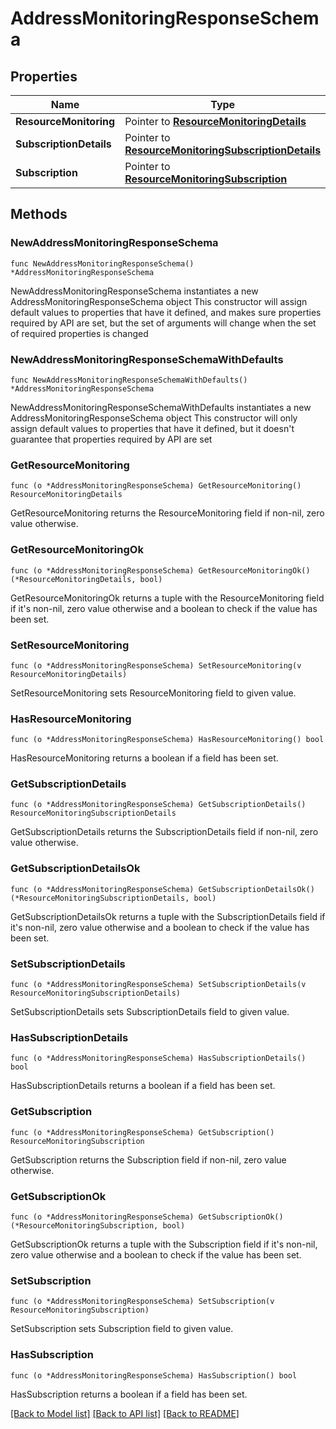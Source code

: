 # AddressMonitoringResponseSchema

## Properties

Name | Type | Description | Notes
------------ | ------------- | ------------- | -------------
**ResourceMonitoring** | Pointer to [**ResourceMonitoringDetails**](ResourceMonitoringDetails.md) |  | [optional] 
**SubscriptionDetails** | Pointer to [**ResourceMonitoringSubscriptionDetails**](ResourceMonitoringSubscriptionDetails.md) |  | [optional] 
**Subscription** | Pointer to [**ResourceMonitoringSubscription**](ResourceMonitoringSubscription.md) |  | [optional] 

## Methods

### NewAddressMonitoringResponseSchema

`func NewAddressMonitoringResponseSchema() *AddressMonitoringResponseSchema`

NewAddressMonitoringResponseSchema instantiates a new AddressMonitoringResponseSchema object
This constructor will assign default values to properties that have it defined,
and makes sure properties required by API are set, but the set of arguments
will change when the set of required properties is changed

### NewAddressMonitoringResponseSchemaWithDefaults

`func NewAddressMonitoringResponseSchemaWithDefaults() *AddressMonitoringResponseSchema`

NewAddressMonitoringResponseSchemaWithDefaults instantiates a new AddressMonitoringResponseSchema object
This constructor will only assign default values to properties that have it defined,
but it doesn't guarantee that properties required by API are set

### GetResourceMonitoring

`func (o *AddressMonitoringResponseSchema) GetResourceMonitoring() ResourceMonitoringDetails`

GetResourceMonitoring returns the ResourceMonitoring field if non-nil, zero value otherwise.

### GetResourceMonitoringOk

`func (o *AddressMonitoringResponseSchema) GetResourceMonitoringOk() (*ResourceMonitoringDetails, bool)`

GetResourceMonitoringOk returns a tuple with the ResourceMonitoring field if it's non-nil, zero value otherwise
and a boolean to check if the value has been set.

### SetResourceMonitoring

`func (o *AddressMonitoringResponseSchema) SetResourceMonitoring(v ResourceMonitoringDetails)`

SetResourceMonitoring sets ResourceMonitoring field to given value.

### HasResourceMonitoring

`func (o *AddressMonitoringResponseSchema) HasResourceMonitoring() bool`

HasResourceMonitoring returns a boolean if a field has been set.

### GetSubscriptionDetails

`func (o *AddressMonitoringResponseSchema) GetSubscriptionDetails() ResourceMonitoringSubscriptionDetails`

GetSubscriptionDetails returns the SubscriptionDetails field if non-nil, zero value otherwise.

### GetSubscriptionDetailsOk

`func (o *AddressMonitoringResponseSchema) GetSubscriptionDetailsOk() (*ResourceMonitoringSubscriptionDetails, bool)`

GetSubscriptionDetailsOk returns a tuple with the SubscriptionDetails field if it's non-nil, zero value otherwise
and a boolean to check if the value has been set.

### SetSubscriptionDetails

`func (o *AddressMonitoringResponseSchema) SetSubscriptionDetails(v ResourceMonitoringSubscriptionDetails)`

SetSubscriptionDetails sets SubscriptionDetails field to given value.

### HasSubscriptionDetails

`func (o *AddressMonitoringResponseSchema) HasSubscriptionDetails() bool`

HasSubscriptionDetails returns a boolean if a field has been set.

### GetSubscription

`func (o *AddressMonitoringResponseSchema) GetSubscription() ResourceMonitoringSubscription`

GetSubscription returns the Subscription field if non-nil, zero value otherwise.

### GetSubscriptionOk

`func (o *AddressMonitoringResponseSchema) GetSubscriptionOk() (*ResourceMonitoringSubscription, bool)`

GetSubscriptionOk returns a tuple with the Subscription field if it's non-nil, zero value otherwise
and a boolean to check if the value has been set.

### SetSubscription

`func (o *AddressMonitoringResponseSchema) SetSubscription(v ResourceMonitoringSubscription)`

SetSubscription sets Subscription field to given value.

### HasSubscription

`func (o *AddressMonitoringResponseSchema) HasSubscription() bool`

HasSubscription returns a boolean if a field has been set.


[[Back to Model list]](../README.md#documentation-for-models) [[Back to API list]](../README.md#documentation-for-api-endpoints) [[Back to README]](../README.md)


